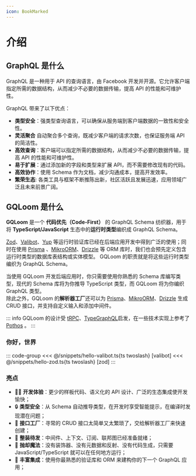 ```yaml
---
icon: BookMarked
---
```

# 介绍

## GraphQL 是什么

GraphQL 是一种用于 API 的查询语言，由 Facebook 开发并开源。它允许客户端指定所需的数据结构，从而减少不必要的数据传输，提高 API 的性能和可维护性。

GraphQL 带来了以下优点：

- **类型安全**：强类型查询语言，可以确保从服务端到客户端数据的一致性和安全性。
- **灵活聚合** 自动聚合多个查询，既减少客户端的请求次数，也保证服务端 API 的简洁性。
- **高效查询**：客户端可以指定所需的数据结构，从而减少不必要的数据传输，提高 API 的性能和可维护性。
- **易于扩展**：通过添加新的字段和类型来扩展 API，而不需要修改现有的代码。
- **高效协作**：使用 Schema 作为文档，减少沟通成本，提高开发效率。
- **繁荣生态**: 各类工具与框架不断推陈出新，社区活跃且发展迅速，应用领域广泛且未来前景广阔。

## GQLoom 是什么

**GQLoom** 是一个 **代码优先（Code-First）** 的 GraphQL Schema 纺织器，用于将 **TypeScript/JavaScript** 生态中的**运行时类型**编织成 GraphQL Schema。

[Zod](https://zod.dev/)、[Valibot](https://valibot.dev/)、[Yup](https://github.com/jquense/yup) 等运行时验证库已经在后端应用开发中得到广泛的使用；同时在使用 [Prisma](https://www.prisma.io/) 、[MikroORM](https://mikro-orm.io/)、[Drizzle](https://orm.drizzle.team/) 等 ORM 库时，我们也会预先定义包含运行时类型的数据库表结构或实体模型。
GQLoom 的职责就是将这些运行时类型编织为 GraphQL Schema。

当使用 GQLoom 开发后端应用时，你只需要使用你熟悉的 Schema 库编写类型，现代的 Schema 库将为你推导 TypeScript 类型，而 GQLoom 将为你编织 GraphQL 类型。  
除此之外，GQLoom 的**解析器工厂**还可以为 [Prisma](./schema/prisma.mdx#解析器工厂)、[MikroORM](./schema/mikro-orm.mdx#解析器工厂)、[Drizzle](./schema/drizzle.mdx#解析器工厂) 生成 CRUD 接口，并支持自定义输入和添加中间件。

::: info
GQLoom 的设计受 [tRPC](https://trpc.io/)、[TypeGraphQL](https://typegraphql.com/)启发，在一些技术实现上参考了 [Pothos](https://pothos-graphql.dev/) 。
:::

### 你好，世界

::: code-group
<<< @/snippets/hello-valibot.ts{ts twoslash} [valibot]
<<< @/snippets/hello-zod.ts{ts twoslash} [zod]
:::

### 亮点

- 🧑‍💻 **开发体验**：更少的样板代码、语义化的 API 设计、广泛的生态集成使开发愉快；
- 🔒 **类型安全**：从 Schema 自动推导类型，在开发时享受智能提示，在编译时发现潜在问题；
- 🎯 **接口工厂**：寻常的 CRUD 接口太简单又太繁琐了，交给解析器工厂来快速创建；
- 🔋 **整装待发**：中间件、上下文、订阅、联邦图已经准备就绪；
- 🔮 **抛却魔法**：没有装饰器、没有元数据和反射、没有代码生成，只需要 JavaScript/TypeScript 就可以在任何地方运行；
- 🧩 **丰富集成**：使用你最熟悉的验证库和 ORM 来建构你的下一个 GraphQL 应用；